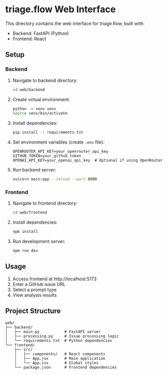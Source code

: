 # triage.flow Web Interface

This directory contains the web interface for triage.flow, built with:
- Backend: FastAPI (Python)
- Frontend: React

## Setup

### Backend
1. Navigate to backend directory:
   ```bash
   cd web/backend
   ```
2. Create virtual environment:
   ```bash
   python -m venv venv
   source venv/bin/activate
   ```
3. Install dependencies:
   ```bash
   pip install -r requirements.txt
   ```
4. Set environment variables (create `.env` file):
   ```
   OPENROUTER_API_KEY=your_openrouter_api_key
   GITHUB_TOKEN=your_github_token
   OPENAI_API_KEY=your_openai_api_key  # Optional if using OpenRouter
   ```
5. Run backend server:
   ```bash
   uvicorn main:app --reload --port 8000
   ```

### Frontend
1. Navigate to frontend directory:
   ```bash
   cd web/frontend
   ```
2. Install dependencies:
   ```bash
   npm install
   ```
3. Run development server:
   ```bash
   npm run dev
   ```

## Usage
1. Access frontend at http://localhost:5173
2. Enter a GitHub issue URL
3. Select a prompt type
4. View analysis results

## Project Structure
```
web/
├── backend/
│   ├── main.py           # FastAPI server
│   ├── processing.py     # Issue processing logic
│   └── requirements.txt  # Python dependencies
└── frontend/
    ├── src/
    │   ├── components/   # React components
    │   ├── App.jsx       # Main application
    │   └── App.css       # Global styles
    └── package.json      # Frontend dependencies
